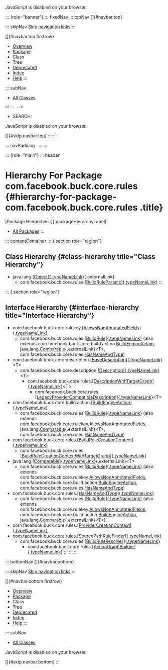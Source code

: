 <div>

JavaScript is disabled on your browser.

</div>

::: {role="banner"}
::: fixedNav
::: topNav
[]{#navbar.top}

::: skipNav
[Skip navigation links](#skip.navbar.top "Skip navigation links")
:::

[]{#navbar.top.firstrow}

-   [Overview](../../../../../index.html)
-   [Package](package-summary.html)
-   Class
-   Tree
-   [Deprecated](../../../../../deprecated-list.html)
-   [Index](../../../../../index-all.html)
-   [Help](../../../../../help-doc.html)
:::

::: subNav
-   [All Classes](../../../../../allclasses.html)

```{=html}
<!-- -->
```
-   SEARCH:

<div>

<div>

JavaScript is disabled on your browser.

</div>

</div>

[]{#skip.navbar.top}
:::
:::

::: navPadding
 
:::
:::

::: {role="main"}
::: header
# Hierarchy For Package com.facebook.buck.core.rules {#hierarchy-for-package-com.facebook.buck.core.rules .title}

[Package Hierarchies:]{.packageHierarchyLabel}

-   [All Packages](../../../../../overview-tree.html)
:::

::: contentContainer
::: {.section role="region"}
## Class Hierarchy {#class-hierarchy title="Class Hierarchy"}

-   java.lang.[[Object]{.typeNameLink}](http://docs.oracle.com/javase/7/docs/api/java/lang/Object.html?is-external=true "class or interface in java.lang"){.externalLink}
    -   com.facebook.buck.core.rules.[[BuildRuleParams]{.typeNameLink}](BuildRuleParams.html "class in com.facebook.buck.core.rules")
:::

::: {.section role="region"}
## Interface Hierarchy {#interface-hierarchy title="Interface Hierarchy"}

-   com.facebook.buck.core.rulekey.[[AllowsNonAnnotatedFields]{.typeNameLink}](../rulekey/AllowsNonAnnotatedFields.html "interface in com.facebook.buck.core.rulekey")
    -   com.facebook.buck.core.rules.[[BuildRule]{.typeNameLink}](BuildRule.html "interface in com.facebook.buck.core.rules")
        (also extends
        com.facebook.buck.core.build.action.[BuildEngineAction](../build/action/BuildEngineAction.html "interface in com.facebook.buck.core.build.action"),
        java.lang.[Comparable](http://docs.oracle.com/javase/7/docs/api/java/lang/Comparable.html?is-external=true "class or interface in java.lang"){.externalLink}\<T\>,
        com.facebook.buck.core.rules.[HasNameAndType](HasNameAndType.html "interface in com.facebook.buck.core.rules"))
-   com.facebook.buck.core.description.[[BaseDescription]{.typeNameLink}](../description/BaseDescription.html "interface in com.facebook.buck.core.description")\<T\>
    -   com.facebook.buck.core.description.[[Description]{.typeNameLink}](../description/Description.html "interface in com.facebook.buck.core.description")\<T\>
        -   com.facebook.buck.core.rules.[[DescriptionWithTargetGraph]{.typeNameLink}](DescriptionWithTargetGraph.html "interface in com.facebook.buck.core.rules")\<T\>
            -   com.facebook.buck.core.rules.[[LegacyProviderCompatibleDescription]{.typeNameLink}](LegacyProviderCompatibleDescription.html "interface in com.facebook.buck.core.rules")\<T\>
-   com.facebook.buck.core.build.action.[[BuildEngineAction]{.typeNameLink}](../build/action/BuildEngineAction.html "interface in com.facebook.buck.core.build.action")
    -   com.facebook.buck.core.rules.[[BuildRule]{.typeNameLink}](BuildRule.html "interface in com.facebook.buck.core.rules")
        (also extends
        com.facebook.buck.core.rulekey.[AllowsNonAnnotatedFields](../rulekey/AllowsNonAnnotatedFields.html "interface in com.facebook.buck.core.rulekey"),
        java.lang.[Comparable](http://docs.oracle.com/javase/7/docs/api/java/lang/Comparable.html?is-external=true "class or interface in java.lang"){.externalLink}\<T\>,
        com.facebook.buck.core.rules.[HasNameAndType](HasNameAndType.html "interface in com.facebook.buck.core.rules"))
-   com.facebook.buck.core.rules.[[BuildRuleCreationContext]{.typeNameLink}](BuildRuleCreationContext.html "interface in com.facebook.buck.core.rules")
    -   com.facebook.buck.core.rules.[[BuildRuleCreationContextWithTargetGraph]{.typeNameLink}](BuildRuleCreationContextWithTargetGraph.html "interface in com.facebook.buck.core.rules")
-   java.lang.[[Comparable]{.typeNameLink}](http://docs.oracle.com/javase/7/docs/api/java/lang/Comparable.html?is-external=true "class or interface in java.lang"){.externalLink}\<T\>
    -   com.facebook.buck.core.rules.[[BuildRule]{.typeNameLink}](BuildRule.html "interface in com.facebook.buck.core.rules")
        (also extends
        com.facebook.buck.core.rulekey.[AllowsNonAnnotatedFields](../rulekey/AllowsNonAnnotatedFields.html "interface in com.facebook.buck.core.rulekey"),
        com.facebook.buck.core.build.action.[BuildEngineAction](../build/action/BuildEngineAction.html "interface in com.facebook.buck.core.build.action"),
        com.facebook.buck.core.rules.[HasNameAndType](HasNameAndType.html "interface in com.facebook.buck.core.rules"))
-   com.facebook.buck.core.rules.[[HasNameAndType]{.typeNameLink}](HasNameAndType.html "interface in com.facebook.buck.core.rules")
    -   com.facebook.buck.core.rules.[[BuildRule]{.typeNameLink}](BuildRule.html "interface in com.facebook.buck.core.rules")
        (also extends
        com.facebook.buck.core.rulekey.[AllowsNonAnnotatedFields](../rulekey/AllowsNonAnnotatedFields.html "interface in com.facebook.buck.core.rulekey"),
        com.facebook.buck.core.build.action.[BuildEngineAction](../build/action/BuildEngineAction.html "interface in com.facebook.buck.core.build.action"),
        java.lang.[Comparable](http://docs.oracle.com/javase/7/docs/api/java/lang/Comparable.html?is-external=true "class or interface in java.lang"){.externalLink}\<T\>)
-   com.facebook.buck.core.rules.[[ProviderCreationContext]{.typeNameLink}](ProviderCreationContext.html "interface in com.facebook.buck.core.rules")
-   com.facebook.buck.core.rules.[[SourcePathRuleFinder]{.typeNameLink}](SourcePathRuleFinder.html "interface in com.facebook.buck.core.rules")
    -   com.facebook.buck.core.rules.[[BuildRuleResolver]{.typeNameLink}](BuildRuleResolver.html "interface in com.facebook.buck.core.rules")
        -   com.facebook.buck.core.rules.[[ActionGraphBuilder]{.typeNameLink}](ActionGraphBuilder.html "interface in com.facebook.buck.core.rules")
:::
:::
:::

::: bottomNav
[]{#navbar.bottom}

::: skipNav
[Skip navigation links](#skip.navbar.bottom "Skip navigation links")
:::

[]{#navbar.bottom.firstrow}

-   [Overview](../../../../../index.html)
-   [Package](package-summary.html)
-   Class
-   Tree
-   [Deprecated](../../../../../deprecated-list.html)
-   [Index](../../../../../index-all.html)
-   [Help](../../../../../help-doc.html)
:::

::: subNav
-   [All Classes](../../../../../allclasses.html)

<div>

<div>

JavaScript is disabled on your browser.

</div>

</div>

[]{#skip.navbar.bottom}
:::
